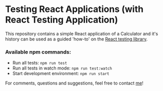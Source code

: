 # Testing React Applications (with React Testing Application)

This repository contains a simple React application of a Calculator and it's history can be used as a guided 'how-to' on the [React testing library](https://testing-library.com/docs/react-testing-library/intro).


### Available npm commands:
- Run all tests: `npm run test`
- Run all tests in watch mode: `npm run test:watch`
- Start development environment: `npm run start`

For comments, questions and suggestions, feel free to contact [me](mailto:ritamcastro@gmail.com)!